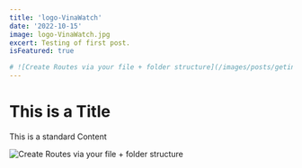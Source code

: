 ```yaml
---
title: 'logo-VinaWatch'
date: '2022-10-15'
image: logo-VinaWatch.jpg
excert: Testing of first post.
isFeatured: true

# ![Create Routes via your file + folder structure](/images/posts/geting-started/getting-started-nextjs.png)
---
```

# This is a Title
This is a standard Content

![Create Routes via your file + folder structure](logo-VinaWatch.jpg)